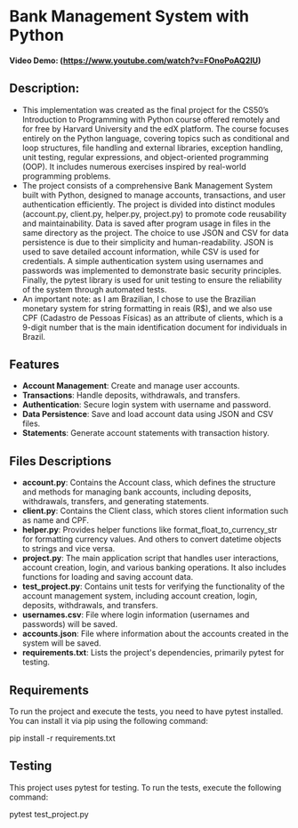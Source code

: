 # Bank Management System with Python

#### Video Demo:  (https://www.youtube.com/watch?v=FOnoPoAQ2lU)

## Description:

- This implementation was created as the final project for the CS50’s Introduction to Programming with Python course offered remotely and for free by Harvard University and the edX platform. The course focuses entirely on the Python language, covering topics such as conditional and loop structures, file handling and external libraries, exception handling, unit testing, regular expressions, and object-oriented programming (OOP). It includes numerous exercises inspired by real-world programming problems.
- The project consists of a comprehensive Bank Management System built with Python, designed to manage accounts, transactions, and user authentication efficiently. The project is divided into distinct modules (account.py, client.py, helper.py, project.py) to promote code reusability and maintainability. Data is saved after program usage in files in the same directory as the project. The choice to use JSON and CSV for data persistence is due to their simplicity and human-readability. JSON is used to save detailed account information, while CSV is used for credentials. A simple authentication system using usernames and passwords was implemented to demonstrate basic security principles. Finally, the pytest library is used for unit testing to ensure the reliability of the system through automated tests.
- An important note: as I am Brazilian, I chose to use the Brazilian monetary system for string formatting in reais (R$), and we also use CPF (Cadastro de Pessoas Físicas) as an attribute of clients, which is a 9-digit number that is the main identification document for individuals in Brazil.

## Features

- **Account Management**: Create and manage user accounts.
- **Transactions**: Handle deposits, withdrawals, and transfers.
- **Authentication**: Secure login system with username and password.
- **Data Persistence**: Save and load account data using JSON and CSV files.
- **Statements**: Generate account statements with transaction history.

## Files Descriptions

- **account.py**: Contains the Account class, which defines the structure and methods for managing bank accounts, including deposits, withdrawals, transfers, and generating statements.
- **client.py**: Contains the Client class, which stores client information such as name and CPF.
- **helper.py**: Provides helper functions like format_float_to_currency_str for formatting currency values. And others to convert datetime objects to strings and vice versa.
- **project.py**: The main application script that handles user interactions, account creation, login, and various banking operations. It also includes functions for loading and saving account data.
- **test_project.py**: Contains unit tests for verifying the functionality of the account management system, including account creation, login, deposits, withdrawals, and transfers.
- **usernames.csv**: File where login information (usernames and passwords) will be saved.
- **accounts.json**: File where information about the accounts created in the system will be saved.
- **requirements.txt**: Lists the project's dependencies, primarily pytest for testing.

## Requirements

To run the project and execute the tests, you need to have pytest installed. You can install it via pip using the following command:

pip install -r requirements.txt

## Testing

This project uses pytest for testing. To run the tests, execute the following command:

pytest test_project.py
 